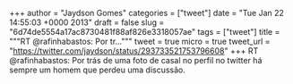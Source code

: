 
+++
author = "Jaydson Gomes"
categories = ["tweet"]
date = "Tue Jan 22 14:55:03 +0000 2013"
draft = false
slug = "6d74de5554a17ac8730481f88af826e3318057ae"
tags = ["tweet"]
title = """RT @rafinhabastos: Por tr..."""
tweet = true
micro = true
tweet_url = "https://twitter.com/jaydson/status/293733521753796608"
+++
RT @rafinhabastos: Por trás de uma foto de casal no perfil no twitter há sempre um homem que perdeu uma discussão.
